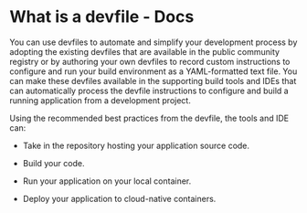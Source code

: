 # What is a devfile - Docs
You can use devfiles to automate and simplify your development process by adopting the existing devfiles that are available in the public community registry or by authoring your own devfiles to record custom instructions to configure and run your build environment as a YAML-formatted text file. You can make these devfiles available in the supporting build tools and IDEs that can automatically process the devfile instructions to configure and build a running application from a development project.

Using the recommended best practices from the devfile, the tools and IDE can:

*   Take in the repository hosting your application source code.

*   Build your code.

*   Run your application on your local container.

*   Deploy your application to cloud-native containers.